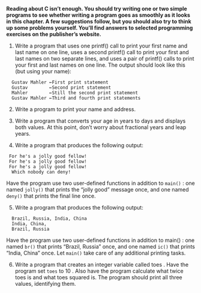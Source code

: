 **Reading about C isn’t enough. You should try writing one or two simple programs to see whether writing a program goes as smoothly as it looks in this chapter. A few suggestions follow, but you should also try to think up some problems yourself. You’ll find answers to selected programming exercises on the publisher’s website.**

1. Write a program that uses one  printf()  call to print your first name and last name on one line, uses a second  printf()  call to print your first and last names on two separate lines, and uses a pair of  printf()  calls to print your first and last names on one line.
  The output should look like this (but using your name):
  ```
    Gustav Mahler ←First print statement
    Gustav        ←Second print statement
    Mahler        ←Still the second print statement
    Gustav Mahler ←Third and fourth print statements     
  ```

2. Write a program to print your name and address.

3. Write a program that converts your age in years to days and displays both values. At this point, don’t worry about fractional years and leap years.    

4. Write a program that produces the following output:
  ```
   For he's a jolly good fellow!
   For he's a jolly good fellow!
   For he's a jolly good fellow!
    Which nobody can deny!   
  ```
Have the program use two user-defined functions in addition to  `main()` : one named `jolly()` that prints the “jolly good” message once, and one named `deny()` that prints the final line once.

5. Write a program that produces the following output:
  ```
    Brazil, Russia, India, China
    India, China,
    Brazil, Russia   
  ```
 Have the program use two user-defined functions in addition to  main() : one named `br()` that prints “Brazil, Russia” once, and one named `ic()` that prints “India, China” once. Let `main()` take care of any additional printing tasks.

6. Write a program that creates an integer variable called  toes . Have the program set `toes` to  10 . Also have the program calculate what twice  toes  is and what  toes  squared is. The program should print all three values, identifying them.
